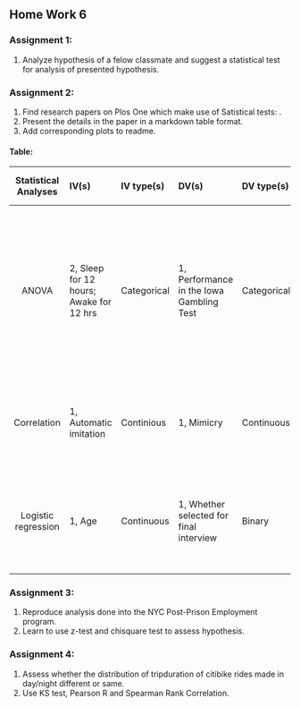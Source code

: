 ## Home Work 6


### Assignment 1:

   1. Analyze hypothesis of a felow classmate and suggest a statistical test for analysis of presented hypothesis. 
   
### Assignment 2:

   1. Find research papers on Plos One which make use of Satistical tests: .
   2. Present the details in the paper in a markdown table format.
   3. Add corresponding plots to readme.
   
   #### Table:
   | **Statistical Analyses**	|  **IV(s)**  |  **IV type(s)** |  **DV(s)**  |  **DV type(s)**  |  **Control Var** | **Control Var type**  | **Question to be answered** | **_H0_** | **alpha** | **link to paper**| 
|:----------:|:----------|:------------|:-------------|:-------------|:------------|:------------- |:------------------|:----:|:-------:|:-------|
ANOVA	| 2, Sleep for 12 hours; Awake for 12 hrs| Categorical | 1, Performance in the Iowa Gambling Test| Categorical | Sleep and Awake for 12 hours| Categorical| 	Can periods of intervening sleep between sessions enhance Iowa Gambling Test learning? |Performance of test groups is less than or equal to performance of control group| 0.05 | [Post Learning Sleep Improves Cognitive-Emotional Decision-Making: Evidence for a ‘Deck B Sleep Effect’ in the Iowa Gambling Task](https://journals.plos.org/plosone/article?id=10.1371/journal.pone.0112056) |
Correlation	| 1,  Automatic imitation | Continious | 1, Mimicry| Continuous | - | - | whether mimicry and automatic imitation are actually correlated? | There is no significant correlation between mimicry and automatic imitation | 0.05 | [Mimicry and automatic imitation are not correlated](https://journals.plos.org/plosone/article?id=10.1371/journal.pone.0183784) |
Logistic regression	| 1, Age | Continuous | 1, Whether selected for final interview | Binary | - | - | 	Does age impact the chances of an astronaut getting selected for final interview? | Age does not impact chances of an astronaut getting selected for final interview | 0.05 | [Analysis of age as a factor in NASA astronaut selection and career landmarks](https://journals.plos.org/plosone/article?id=10.1371/journal.pone.0181381) |
   
### Assignment 3:

  1. Reproduce analysis done into the NYC Post-Prison Employment program.
  2. Learn to use z-test and chisquare test to assess hypothesis.

### Assignment 4:
  
  1. Assess whether the distribution of tripduration of citibike rides made in day/night different or same.
  2. Use KS test, Pearson R and Spearman Rank Correlation.


